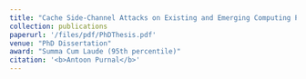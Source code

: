 ```yaml
---
title: "Cache Side-Channel Attacks on Existing and Emerging Computing Platforms"
collection: publications
paperurl: '/files/pdf/PhDThesis.pdf'
venue: "PhD Dissertation"
award: "Summa Cum Laude (95th percentile)"
citation: '<b>Antoon Purnal</b>'
---
```


